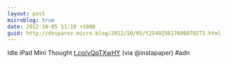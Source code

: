 ```yaml
---
layout: post
microblog: true
date: 2012-10-05 11:10 +1000
guid: http://desparoz.micro.blog/2012/10/05/t254025617606070273.html
---
```

Idle iPad Mini Thought [t.co/vQpTXwHY](http://t.co/vQpTXwHY) (via @instapaper) #adn

